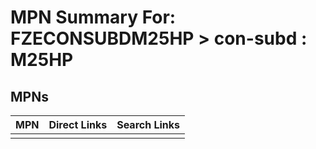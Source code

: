 



# MPN Summary For: FZECONSUBDM25HP > con-subd : M25HP

## MPNs
  

|MPN|Direct Links|Search Links|
| :--- | :--- | :--- |
||||
